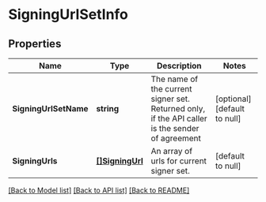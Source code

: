 # SigningUrlSetInfo

## Properties
Name | Type | Description | Notes
------------ | ------------- | ------------- | -------------
**SigningUrlSetName** | **string** | The name of the current signer set. Returned only, if the API caller is the sender of agreement | [optional] [default to null]
**SigningUrls** | [**[]SigningUrl**](SigningUrl.md) | An array of urls for current signer set. | [default to null]

[[Back to Model list]](../README.md#documentation-for-models) [[Back to API list]](../README.md#documentation-for-api-endpoints) [[Back to README]](../README.md)


